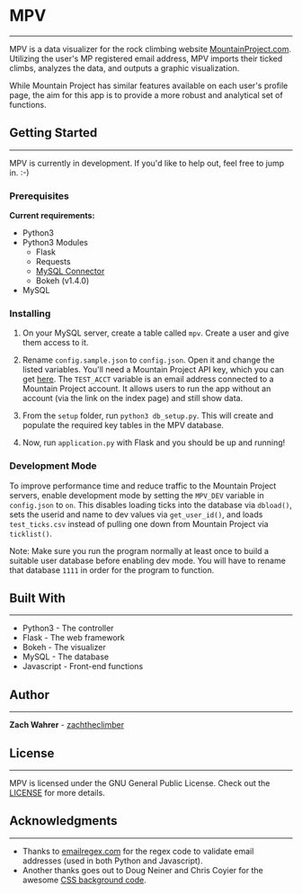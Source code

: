 # MPV
---
MPV is a data visualizer for the rock climbing website [MountainProject.com](https://mountainproject.com). Utilizing the user's MP registered email address, MPV imports their ticked climbs, analyzes the data, and outputs a graphic visualization.

While Mountain Project has similar features available on each user's profile page, the aim for this app is to provide a more robust and analytical set of functions.

## Getting Started
---
MPV is currently in development. If you'd like to help out, feel free to jump in. :-)

### Prerequisites
**Current requirements:**
* Python3
* Python3 Modules
  - Flask
  - Requests
  - [MySQL Connector](https://www.mysql.com/products/connector/)
  - Bokeh (v1.4.0)
* MySQL

### Installing
1. On your MySQL server, create a table called `mpv`. Create a user and give them access to it.

2. Rename `config.sample.json` to `config.json`. Open it and change the listed variables. You'll need a Mountain Project API key, which you can get [here](https://www.mountainproject.com/data). The `TEST_ACCT` variable is an email address connected to a Mountain Project account. It allows users to run the app without an account (via the link on the index page) and still show data.

3. From the `setup` folder, run `python3 db_setup.py`. This will create and populate the required key tables in the MPV database.

4. Now, run `application.py` with Flask and you should be up and running!

### Development Mode
To improve performance time and reduce traffic to the Mountain Project servers, enable development mode by setting the `MPV_DEV` variable in `config.json` to `on`. This disables loading ticks into the database via `dbload()`, sets the userid and name to dev values via `get_user_id()`, and loads `test_ticks.csv` instead of pulling one down from Mountain Project via `ticklist()`.

Note: Make sure you run the program normally at least once to build a suitable user database before enabling dev mode. You will have to rename that database `1111` in order for the program to function.  

## Built With
---
* Python3 - The controller
* Flask - The web framework
* Bokeh - The visualizer
* MySQL - The database
* Javascript - Front-end functions

## Author
---
**Zach Wahrer** - [zachtheclimber](https://github.com/zachtheclimber)

## License
---
MPV is licensed under the GNU General Public License. Check out the [LICENSE](LICENSE) for more details.

## Acknowledgments
---
* Thanks to [emailregex.com](https://emailregex.com/) for the regex code to validate email addresses (used in both Python and Javascript).
* Another thanks goes out to Doug Neiner and Chris Coyier for the awesome [CSS background code](https://css-tricks.com/perfect-full-page-background-image/).
